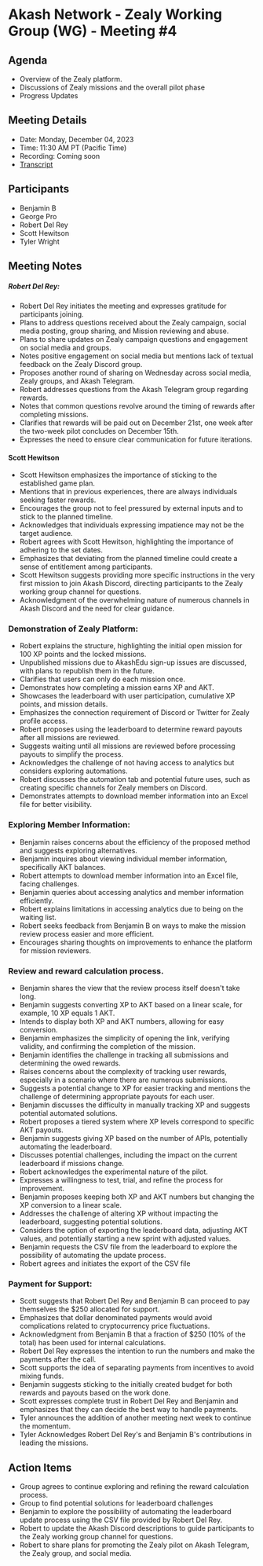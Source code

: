 # Akash Network - Zealy Working Group (WG) - Meeting #4
## Agenda
- Overview of the Zealy platform.
- Discussions of Zealy missions and the overall pilot phase
- Progress Updates
## Meeting Details
- Date: Monday, December 04, 2023
- Time: 11:30 AM PT (Pacific Time)
- Recording: Coming soon
- [Transcript](#transcript)
## Participants
- Benjamin B
- George Pro
- Robert Del Rey
- Scott Hewitson
- Tyler Wright
## Meeting Notes
##### Robert Del Rey:
- Robert Del Rey initiates the meeting and expresses gratitude for participants joining.
- Plans to address questions received about the Zealy campaign, social media posting, group sharing, and Mission reviewing and abuse.
- Plans to share updates on Zealy campaign questions and engagement on social media and groups.
- Notes positive engagement on social media but mentions lack of textual feedback on the Zealy Discord group.
- Proposes another round of sharing on Wednesday across social media, Zealy groups, and Akash Telegram.
- Robert  addresses questions from the Akash Telegram group regarding rewards.
- Notes that common questions revolve around the timing of rewards after completing missions.
- Clarifies that rewards will be paid out on December 21st, one week after the two-week pilot concludes on December 15th.
- Expresses the need to ensure clear communication for future iterations.
#### Scott Hewitson
- Scott Hewitson emphasizes the importance of sticking to the established game plan.
- Mentions that in previous experiences, there are always individuals seeking faster rewards.
- Encourages the group not to feel pressured by external inputs and to stick to the planned timeline.
- Acknowledges that individuals expressing impatience may not be the target audience.
- Robert agrees with Scott Hewitson, highlighting the importance of adhering to the set dates.
- Emphasizes that deviating from the planned timeline could create a sense of entitlement among participants.
- Scott Hewitson suggests providing more specific instructions in the very first mission to join Akash Discord, directing participants to the Zealy working group channel for questions.
- Acknowledgment of the overwhelming nature of numerous channels in Akash Discord and the need for clear guidance.
### Demonstration of Zealy Platform:
- Robert explains the structure, highlighting the initial open mission for 100 XP points and the locked missions.
- Unpublished missions due to AkashEdu sign-up issues are discussed, with plans to republish them in the future.
- Clarifies that users can only do each mission once.
- Demonstrates how completing a mission earns XP and AKT.
- Showcases the leaderboard with user participation, cumulative XP points, and mission details.
- Emphasizes the connection requirement of Discord or Twitter for Zealy profile access.
- Robert  proposes using the leaderboard to determine reward payouts after all missions are reviewed.
- Suggests waiting until all missions are reviewed before processing payouts to simplify the process.
- Acknowledges the challenge of not having access to analytics but considers exploring automations.
- Robert  discusses the automation tab and potential future uses, such as creating specific channels for Zealy members on Discord.
- Demonstrates attempts to download member information into an Excel file for better visibility.
### Exploring Member Information:
- Benjamin raises concerns about the efficiency of the proposed method and suggests exploring alternatives.
- Benjamin inquires about viewing individual member information, specifically AKT balances.
- Robert attempts to download member information into an Excel file, facing challenges.
- Benjamin queries about accessing analytics and member information efficiently.
- Robert explains limitations in accessing analytics due to being on the waiting list.
- Robert seeks feedback from Benjamin B on ways to make the mission review process easier and more efficient.
- Encourages sharing thoughts on improvements to enhance the platform for mission reviewers.
### Review and reward calculation process.
- Benjamin shares the view that the review process itself doesn't take long.
- Benjamin  suggests converting XP to AKT based on a linear scale, for example, 10 XP equals 1 AKT.
- Intends to display both XP and AKT numbers, allowing for easy conversion.
- Benjamin emphasizes the simplicity of opening the link, verifying validity, and confirming the completion of the mission.
- Benjamin identifies the challenge in tracking all submissions and determining the owed rewards.
- Raises concerns about the complexity of tracking user rewards, especially in a scenario where there are numerous submissions.
- Suggests a potential change to XP for easier tracking and mentions the challenge of determining appropriate payouts for each user.
- Benjamin discusses the difficulty in manually tracking XP and suggests potential automated solutions.
- Robert proposes a tiered system where XP levels correspond to specific AKT payouts.
- Benjamin suggests giving XP based on the number of APIs, potentially automating the leaderboard.
- Discusses potential challenges, including the impact on the current leaderboard if missions change.
- Robert acknowledges the experimental nature of the pilot.
- Expresses a willingness to test, trial, and refine the process for improvement.
- Benjamin proposes keeping both XP and AKT numbers but changing the XP conversion to a linear scale.
- Addresses the challenge of altering XP without impacting the leaderboard, suggesting potential solutions.
- Considers the option of exporting the leaderboard data, adjusting AKT values, and potentially starting a new sprint with adjusted values.
- Benjamin requests the CSV file from the leaderboard to explore the possibility of automating the update process.
- Robert agrees and initiates the export of the CSV file
### Payment for Support:
- Scott suggests that Robert Del Rey and Benjamin B can proceed to pay themselves the $250 allocated for support.
- Emphasizes that dollar denominated payments would avoid complications related to cryptocurrency price fluctuations.
- Acknowledgment from Benjamin B that a fraction of $250 (10% of the total) has been used for internal calculations.
- Robert Del Rey expresses the intention to run the numbers and make the payments after the call.
- Scott supports the idea of separating payments from incentives to avoid mixing funds.
- Benjamin suggests sticking to the initially created budget for both rewards and payouts based on the work done.
- Scott expresses complete trust in Robert Del Rey and Benjamin and emphasizes that they can decide the best way to handle payments.
- Tyler announces the addition of another meeting next week to continue the momentum.
- Tyler Acknowledges Robert Del Rey's and Benjamin B's contributions in leading the missions.
## Action Items 
- Group agrees to continue exploring and refining the reward calculation process.
- Group to find potential solutions for leaderboard challenges
- Benjamin to explore the possibility of automating the leaderboard update process using the CSV file provided by Robert Del Rey.
- Robert  to update the Akash Discord descriptions to guide participants to the Zealy working group channel for questions.
- Robert to share plans for promoting the Zealy pilot on Akash Telegram, the Zealy group, and social media.
